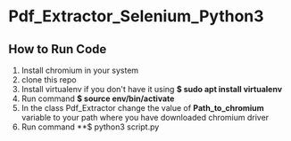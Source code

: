 # Pdf_Extractor_Selenium_Python3

## How to Run Code

1. Install chromium in your system
2. clone this repo
3. Install virtualenv if you don't have it using **$ sudo apt install virtualenv**
4. Run command **$ source env/bin/activate**
5. In the class Pdf_Extractor change the value of **Path_to_chromium** variable to your path where you have downloaded chromium driver
6. Run command **$ python3 script.py
